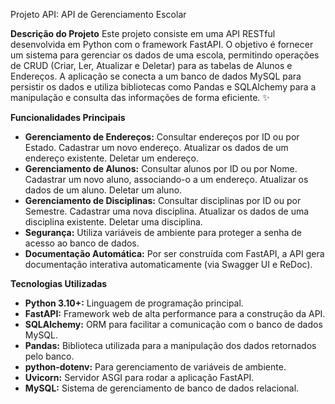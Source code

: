 Projeto API: API de Gerenciamento Escolar

**Descrição do Projeto**
Este projeto consiste em uma API RESTful desenvolvida em Python com o framework FastAPI. O objetivo é fornecer um sistema para gerenciar os dados de uma escola, permitindo operações de CRUD (Criar, Ler, Atualizar e Deletar) para as tabelas de Alunos e Endereços. A aplicação se conecta a um banco de dados MySQL para persistir os dados e utiliza bibliotecas como Pandas e SQLAlchemy para a manipulação e consulta das informações de forma eficiente. ✨

**Funcionalidades Principais**
* **Gerenciamento de Endereços:** Consultar endereços por ID ou por Estado. Cadastrar um novo endereço. Atualizar os dados de um endereço existente. Deletar um endereço.
* **Gerenciamento de Alunos:** Consultar alunos por ID ou por Nome. Cadastrar um novo aluno, associando-o a um endereço. Atualizar os dados de um aluno. Deletar um aluno.
* **Gerenciamento de Disciplinas:** Consultar disciplinas por ID ou por Semestre. Cadastrar uma nova disciplina. Atualizar os dados de uma disciplina existente. Deletar uma disciplina.
* **Segurança:** Utiliza variáveis de ambiente para proteger a senha de acesso ao banco de dados.
* **Documentação Automática:** Por ser construída com FastAPI, a API gera documentação interativa automaticamente (via Swagger UI e ReDoc).

**Tecnologias Utilizadas**
* **Python 3.10+:** Linguagem de programação principal.
* **FastAPI:** Framework web de alta performance para a construção da API.
* **SQLAlchemy:** ORM para facilitar a comunicação com o banco de dados MySQL.
* **Pandas:** Biblioteca utilizada para a manipulação dos dados retornados pelo banco.
* **python-dotenv:** Para gerenciamento de variáveis de ambiente.
* **Uvicorn:** Servidor ASGI para rodar a aplicação FastAPI.
* **MySQL:** Sistema de gerenciamento de banco de dados relacional.